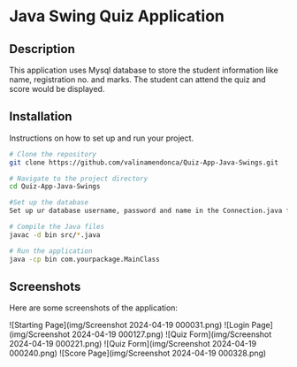 # Java Swing Quiz Application

## Description
This application uses Mysql database to store the student information like name, registration no. and marks. The student can attend the quiz and score would be displayed. 

## Installation
Instructions on how to set up and run your project.

```sh
# Clone the repository
git clone https://github.com/valinamendonca/Quiz-App-Java-Swings.git

# Navigate to the project directory
cd Quiz-App-Java-Swings

#Set up the database
Set up ur database username, password and name in the Connection.java file.

# Compile the Java files
javac -d bin src/*.java

# Run the application
java -cp bin com.yourpackage.MainClass
```

## Screenshots
Here are some screenshots of the application:

![Starting Page](img/Screenshot 2024-04-19 000031.png)
![Login Page](img/Screenshot 2024-04-19 000127.png)
![Quiz Form](img/Screenshot 2024-04-19 000221.png)
![Quiz Form](img/Screenshot 2024-04-19 000240.png)
![Score Page](img/Screenshot 2024-04-19 000328.png)
